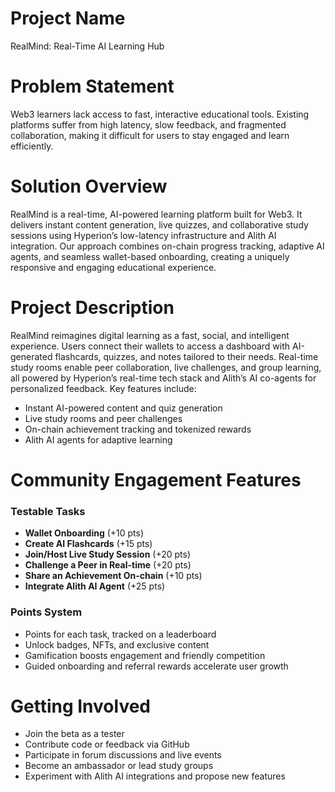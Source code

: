# Project Name
RealMind: Real-Time AI Learning Hub

# Problem Statement
Web3 learners lack access to fast, interactive educational tools. Existing platforms suffer from high latency, slow feedback, and fragmented collaboration, making it difficult for users to stay engaged and learn efficiently.

# Solution Overview
RealMind is a real-time, AI-powered learning platform built for Web3. It delivers instant content generation, live quizzes, and collaborative study sessions using Hyperion’s low-latency infrastructure and Alith AI integration. Our approach combines on-chain progress tracking, adaptive AI agents, and seamless wallet-based onboarding, creating a uniquely responsive and engaging educational experience.

# Project Description
RealMind reimagines digital learning as a fast, social, and intelligent experience. Users connect their wallets to access a dashboard with AI-generated flashcards, quizzes, and notes tailored to their needs. Real-time study rooms enable peer collaboration, live challenges, and group learning, all powered by Hyperion’s real-time tech stack and Alith’s AI co-agents for personalized feedback.
Key features include:
- Instant AI-powered content and quiz generation
- Live study rooms and peer challenges
- On-chain achievement tracking and tokenized rewards
- Alith AI agents for adaptive learning

# Community Engagement Features
### Testable Tasks
- **Wallet Onboarding** (+10 pts)
- **Create AI Flashcards** (+15 pts)
- **Join/Host Live Study Session** (+20 pts)
- **Challenge a Peer in Real-time** (+20 pts)
- **Share an Achievement On-chain** (+10 pts)
- **Integrate Alith AI Agent** (+25 pts)

### Points System
- Points for each task, tracked on a leaderboard
- Unlock badges, NFTs, and exclusive content
- Gamification boosts engagement and friendly competition
- Guided onboarding and referral rewards accelerate user growth

# Getting Involved
- Join the beta as a tester
- Contribute code or feedback via GitHub
- Participate in forum discussions and live events
- Become an ambassador or lead study groups
- Experiment with Alith AI integrations and propose new features
